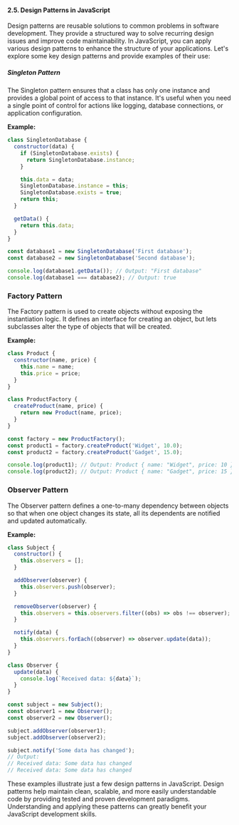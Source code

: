 #### 2.5. Design Patterns in JavaScript

Design patterns are reusable solutions to common problems in software development. They provide a structured way to solve recurring design issues and improve code maintainability. In JavaScript, you can apply various design patterns to enhance the structure of your applications. Let's explore some key design patterns and provide examples of their use:

##### Singleton Pattern

The Singleton pattern ensures that a class has only one instance and provides a global point of access to that instance. It's useful when you need a single point of control for actions like logging, database connections, or application configuration.

**Example:**

```javascript
class SingletonDatabase {
  constructor(data) {
    if (SingletonDatabase.exists) {
      return SingletonDatabase.instance;
    }

    this.data = data;
    SingletonDatabase.instance = this;
    SingletonDatabase.exists = true;
    return this;
  }

  getData() {
    return this.data;
  }
}

const database1 = new SingletonDatabase('First database');
const database2 = new SingletonDatabase('Second database');

console.log(database1.getData()); // Output: "First database"
console.log(database1 === database2); // Output: true
```

### Factory Pattern

The Factory pattern is used to create objects without exposing the instantiation logic. It defines an interface for creating an object, but lets subclasses alter the type of objects that will be created.

**Example:**

```javascript
class Product {
  constructor(name, price) {
    this.name = name;
    this.price = price;
  }
}

class ProductFactory {
  createProduct(name, price) {
    return new Product(name, price);
  }
}

const factory = new ProductFactory();
const product1 = factory.createProduct('Widget', 10.0);
const product2 = factory.createProduct('Gadget', 15.0);

console.log(product1); // Output: Product { name: "Widget", price: 10 }
console.log(product2); // Output: Product { name: "Gadget", price: 15 }
```

### Observer Pattern

The Observer pattern defines a one-to-many dependency between objects so that when one object changes its state, all its dependents are notified and updated automatically.

**Example:**

```javascript
class Subject {
  constructor() {
    this.observers = [];
  }

  addObserver(observer) {
    this.observers.push(observer);
  }

  removeObserver(observer) {
    this.observers = this.observers.filter((obs) => obs !== observer);
  }

  notify(data) {
    this.observers.forEach((observer) => observer.update(data));
  }
}

class Observer {
  update(data) {
    console.log(`Received data: ${data}`);
  }
}

const subject = new Subject();
const observer1 = new Observer();
const observer2 = new Observer();

subject.addObserver(observer1);
subject.addObserver(observer2);

subject.notify('Some data has changed');
// Output:
// Received data: Some data has changed
// Received data: Some data has changed
```

These examples illustrate just a few design patterns in JavaScript. Design patterns help maintain clean, scalable, and more easily understandable code by providing tested and proven development paradigms. Understanding and applying these patterns can greatly benefit your JavaScript development skills.

